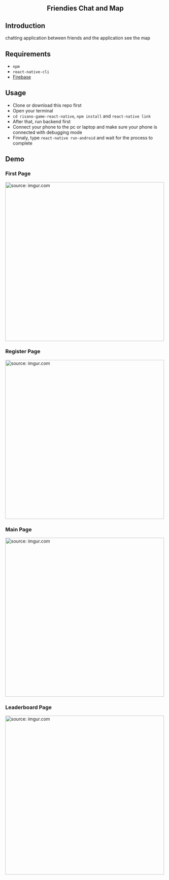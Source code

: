 <h2 align="center">Friendies Chat and Map</h1>

## Introduction


chatting application between friends and the application see the map

## Requirements

- `npm`
- `react-native-cli`
- [Firebase](https://firebase.google.com)

## Usage

- Clone or download this repo first
- Open your terminal 
- `cd risano-game-react-native`, `npm install` and `react-native link`
- After that, run backend first
- Connect your phone to the pc or laptop and make sure your phone is connected with debugging mode
- Finnaly, type `react-native run-android` and wait for the process to complete

## Demo

### First Page
<img src="https://i.imgur.com/74FfXUA.jpg?1" title="source: imgur.com" width='500px'/>
  
### Register Page
<img src="https://i.imgur.com/VznU3XW.jpg" title="source: imgur.com" width='500px'/>

### Main Page
<img src="https://i.imgur.com/8mQ29f7.jpg" title="source: imgur.com" width='500px'/>

### Leaderboard Page
<img src="https://i.imgur.com/qOacRzp.jpg" title="source: imgur.com" width='500px'/>
  

